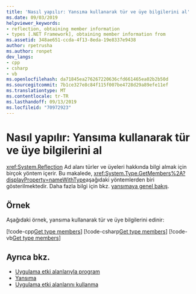 ```yaml
---
title: 'Nasıl yapılır: Yansıma kullanarak tür ve üye bilgilerini al'
ms.date: 09/03/2019
helpviewer_keywords:
- reflection, obtaining member information
- types [.NET Framework], obtaining member information from
ms.assetid: 348ae651-ccda-4f13-8eda-19e8337e9438
author: rpetrusha
ms.author: ronpet
dev_langs:
- cpp
- csharp
- vb
ms.openlocfilehash: da71845ea276267220636cfd661465ea02b2b50d
ms.sourcegitcommit: 7b1ce327e8c84f115f007be4728d29a89efe11ef
ms.translationtype: MT
ms.contentlocale: tr-TR
ms.lasthandoff: 09/13/2019
ms.locfileid: "70972923"
---
```

# <a name="how-to-get-type-and-member-information-by-using-reflection"></a>Nasıl yapılır: Yansıma kullanarak tür ve üye bilgilerini al
<xref:System.Reflection> Ad alanı türler ve üyeleri hakkında bilgi almak için birçok yöntem içerir. Bu makalede, <xref:System.Type.GetMembers%2A?displayProperty=nameWithType>aşağıdaki yöntemlerden biri gösterilmektedir. Daha fazla bilgi için bkz. [yansımaya genel bakış](reflection.md).
  
## <a name="example"></a>Örnek

Aşağıdaki örnek, yansıma kullanarak tür ve üye bilgilerini edinir:

[!code-cpp[Get type members](../../../samples/snippets/standard/reflection/memberinfo/gettypemembers.cpp)]
[!code-csharp[Get type members](../../../samples/snippets/standard/reflection/memberinfo/gettypemembers.cs)]
[!code-vb[Get type members](../../../samples/snippets/standard/reflection/memberinfo/gettypemembers.vb)]

## <a name="see-also"></a>Ayrıca bkz.

- [Uygulama etki alanlarıyla program](../app-domains/application-domains.md#programming-with-application-domains)
- [Yansıma](reflection.md)
- [Uygulama etki alanlarını kullanma](../app-domains/use.md)
